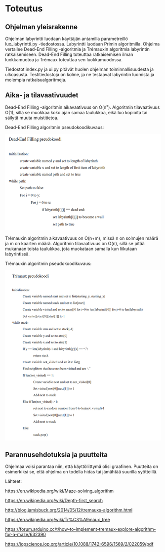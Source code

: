 # Toteutus

## Ohjelman yleisrakenne

Ohjelman labyrintti luodaan käyttäjän antamilla parametreillö luo_labyrintti.py -tiedostossa. Labyrintti luodaan Primin algoritmilla.
Ohjelma vertailee Dead-End Filling -algoritmia ja Trémauxin algoritmia labyrintin ratkaisemiseen. Dead-End Filling toteuttaa ratkaisemisen ilman luokkamuotoa ja 
Trémaux toteuttaa sen luokkamuodossa.

Tiedostot index.py ja ui.py pitävät huolen ohjelman toiminnallisuudesta ja ulkoasusta. Testitiedostoja on kolme, ja ne testaavat labyrintin luomista ja molempia
ratkaisualgoritmeja.

## Aika- ja tilavaativuudet

Dead-End Filling -algoritmin aikavaativuus on O(n²). Algoritmin tilavaativuus O(1), sillä se muokkaa koko ajan samaa
taulukkoa, eikä luo kopioita tai säilytä muuta muistitietoa.

Dead-End Filling algoritmin pseudokoodikuvaus:

![dead-end-pseudo](dead_end_pseudo.png)

Trémauxin algoritmin aikavaativuus on O(n+m), missä n on solmujen määrä ja m on kaarten määrä. Algoritmin tilavaativuus on O(n), sillä se pitää mukanaan toista taulukkoa, jota muokataan samalla kun liikutaan labyrintissä.

Trémauxin algoritmin pseudokoodikuvaus:

![tremaux-pseudo](tremaux_pseudo.png)

## Parannusehdotuksia ja puutteita

Ohjelmaa voisi parantaa niin, että käyttöliittymä olisi graafinen. Puutteita on esimerkiksi se, että ohjelma on todella hidas tai jämähtää suurilla syötteillä.



Lähteet:

https://en.wikipedia.org/wiki/Maze-solving_algorithm

https://en.wikipedia.org/wiki/Depth-first_search

http://blog.jamisbuck.org/2014/05/12/tremauxs-algorithm.html

https://en.wikipedia.org/wiki/Tr%C3%A9maux_tree

https://forum.arduino.cc/t/how-to-implement-tremaux-explore-algorithm-for-a-maze/632390

https://iopscience.iop.org/article/10.1088/1742-6596/1569/2/022059/pdf

